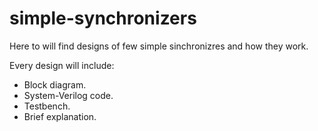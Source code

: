 # simple-synchronizers
Here to will find designs of few simple sinchronizres and how they work. 

Every design will include:
* Block diagram.
* System-Verilog code.
* Testbench.
* Brief explanation.

